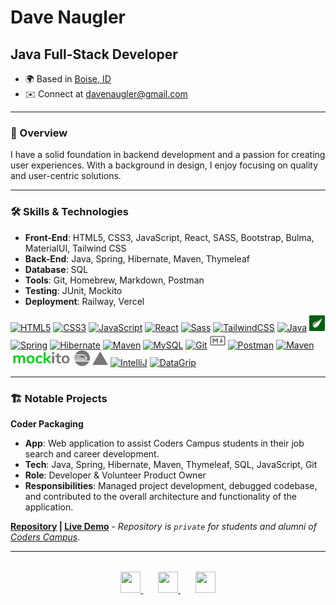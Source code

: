 [//]: # (GITHUB PROFILE BIO VERSION 3 - Assistance from ChatGPT 4o)


Dave Naugler
=============================

Java Full-Stack Developer
-------------------------

* 🌍 Based in [Boise, ID](https://maps.app.goo.gl/fKNe5UrbGLM6CM9g7)
* ✉️ Connect at [davenaugler@gmail.com](mailto:davenaugler@gmail.com)
 
---

### 🚀 Overview
I have a solid foundation in backend development and a passion for creating user experiences. With a background in design, I enjoy focusing on quality and user-centric solutions.

---

### 🛠️ Skills & Technologies
- **Front-End**: HTML5, CSS3, JavaScript, React, SASS, Bootstrap, Bulma, MaterialUI, Tailwind CSS  
- **Back-End**: Java, Spring, Hibernate, Maven, Thymeleaf  
- **Database**: SQL  
- **Tools**: Git, Homebrew, Markdown, Postman  
- **Testing**: JUnit, Mockito  
- **Deployment**: Railway, Vercel

<a href="https://developer.mozilla.org/en-US/docs/Glossary/HTML5" target="_blank" rel="noreferrer"><img src="https://cdn.jsdelivr.net/gh/devicons/devicon@latest/icons/html5/html5-original.svg" width="25" alt="HTML5" /></a>
<a href="https://www.w3.org/TR/CSS/#css" target="_blank" rel="noreferrer"><img src="https://cdn.jsdelivr.net/gh/devicons/devicon@latest/icons/css3/css3-original.svg" width="25" alt="CSS3" /></a>
<a href="https://developer.mozilla.org/en-US/docs/Web/JavaScript" target="_blank" rel="noreferrer"><img src="https://cdn.jsdelivr.net/gh/devicons/devicon@latest/icons/javascript/javascript-original.svg" width="25" alt="JavaScript" /></a>
<a href="https://react.dev/" target="_blank" rel="noreferrer"><img src="https://cdn.jsdelivr.net/gh/devicons/devicon@latest/icons/react/react-original.svg" width="25" alt="React" /></a>
<a href="https://sass-lang.com/" target="_blank" rel="noreferrer"><img src="https://cdn.jsdelivr.net/gh/devicons/devicon@latest/icons/sass/sass-original.svg" width="25" alt="Sass" /></a>
<a href="https://tailwindcss.com/" target="_blank" rel="noreferrer"><img src="https://cdn.jsdelivr.net/gh/devicons/devicon@latest/icons/tailwindcss/tailwindcss-original.svg" width="25" alt="TailwindCSS" /></a>
<a href="https://www.oracle.com/java/" target="_blank" rel="noreferrer"><img src="https://cdn.jsdelivr.net/gh/devicons/devicon@latest/icons/java/java-original.svg" width="25" alt="Java" /></a>
<a href="https://www.oracle.com/java/" target="_blank" rel="noreferrer"><img src="./assets/images/thymeleaf-original.png" width="25" alt="Thymeleaf"/></a>
<a href="https://spring.io/" target="_blank" rel="noreferrer"><img src="https://cdn.jsdelivr.net/gh/devicons/devicon@latest/icons/spring/spring-original.svg" width="25" alt="Spring" /></a>
<a href="https://hibernate.org/" target="_blank" rel="noreferrer"><img src="https://cdn.jsdelivr.net/gh/devicons/devicon@latest/icons/hibernate/hibernate-original.svg" width="25" alt="Hibernate" /></a>
<a href="https://maven.apache.org/" target="_blank" rel="noreferrer"><img src="https://cdn.jsdelivr.net/gh/devicons/devicon@latest/icons/maven/maven-original.svg" width="25" alt="Maven" /></a>
<a href="https://www.mysql.com/" target="_blank" rel="noreferrer"><img src="https://cdn.jsdelivr.net/gh/devicons/devicon@latest/icons/mysql/mysql-original.svg" width="25" alt="MySQL" /></a>
<a href="https://git-scm.com/" target="_blank" rel="noreferrer"><img src="https://cdn.jsdelivr.net/gh/devicons/devicon@latest/icons/git/git-original.svg" width="25" alt="Git" /></a>
<a href="https://www.markdownguide.org/" target="_blank" rel="noreferrer"><img src="./assets/images/markdown-original-gray.png" width="25" alt="Markdown"/></a>
<a href="https://www.postman.com/" target="_blank" rel="noreferrer"><img src="https://cdn.jsdelivr.net/gh/devicons/devicon@latest/icons/postman/postman-original.svg" width="25" alt="Postman" /></a>
<a href="https://junit.org/junit5/" target="_blank" rel="noreferrer"><img src="https://cdn.jsdelivr.net/gh/devicons/devicon@latest/icons/junit/junit-original.svg" width="25" alt="Maven" /></a>
<a href="https://site.mockito.org/" target="_blank" rel="noreferrer"><img src="./assets/images/mockito-original-gray.png" height="25" alt="Mockito"/></a>
<a href="https://railway.app/" target="_blank" rel="noreferrer"><img src="./assets/images/railway-original-gray.png" width="25" alt="Railway" /></a>
<a href="https://vercel.com/" target="_blank" rel="noreferrer"><img src="./assets/images/vercel-original-gray.png" width="25" alt="Vercel"/></a>
<a href="https://www.jetbrains.com/idea/" target="_blank" rel="noreferrer"><img src="https://cdn.jsdelivr.net/gh/devicons/devicon@latest/icons/intellij/intellij-original.svg" width="25" alt="IntelliJ" /></a>
<a href="https://www.jetbrains.com/datagrip/?var=light" target="_blank" rel="noreferrer"><img src="https://cdn.jsdelivr.net/gh/devicons/devicon@latest/icons/datagrip/datagrip-original.svg" width="25" alt="DataGrip" /></a>

---

### 🏗️ Notable Projects
**Coder Packaging**

- **App**: Web application to assist Coders Campus students in their job search and career development.
- **Tech**: Java, Spring, Hibernate, Maven, Thymeleaf, SQL, JavaScript, Git
- **Role**: Developer & Volunteer Product Owner
- **Responsibilities**: Managed project development, debugged codebase, and contributed to the overall architecture and functionality of the application.

**[Repository](https://github.com/CodersCampus/cp) | [Live Demo](https://punk-production.up.railway.app/)** - _Repository is `private` for students and alumni of [Coders Campus](https://www.coderscampus.com/)_.

---

<div align="center"> 
  <a href="https://www.linkedin.com/in/davenaugler" target="_blank" rel="noreferrer">
    <picture>
      <source media="(prefers-color-scheme: dark)" srcset="https://raw.githubusercontent.com/danielcranney/readme-generator/main/public/icons/socials/linkedin.svg" />
      <source media="(prefers-color-scheme: light)" srcset="https://raw.githubusercontent.com/danielcranney/readme-generator/main/public/icons/socials/linkedin.svg" />
      <img src="https://raw.githubusercontent.com/danielcranney/readme-generator/main/public/icons/socials/linkedin.svg" width="32" height="34" style="margin-top: 1.1rem;" />
    </picture>
  </a>
  &nbsp;&nbsp;&nbsp;&nbsp;&nbsp;
  <a href="https://davenaugler.hashnode.dev" target="_blank" rel="noreferrer">
    <picture>
      <source media="(prefers-color-scheme: dark)" srcset="https://raw.githubusercontent.com/danielcranney/readme-generator/main/public/icons/socials/hashnode.svg" />
      <source media="(prefers-color-scheme: light)" srcset="https://raw.githubusercontent.com/danielcranney/readme-generator/main/public/icons/socials/hashnode.svg" />
      <img src="https://raw.githubusercontent.com/danielcranney/readme-generator/main/public/icons/socials/hashnode.svg" width="32" height="34" style="margin-top: 1.1rem;" />
    </picture>
  </a>
  &nbsp;&nbsp;&nbsp;&nbsp;&nbsp;
  <a href="https://www.github.com/davenaugler" target="_blank" rel="noreferrer">
    <picture>
      <source media="(prefers-color-scheme: dark)" srcset="https://raw.githubusercontent.com/danielcranney/readme-generator/main/public/icons/socials/github-dark.svg" />
      <source media="(prefers-color-scheme: light)" srcset="https://raw.githubusercontent.com/danielcranney/readme-generator/main/public/icons/socials/github.svg" />
      <img src="https://raw.githubusercontent.com/danielcranney/readme-generator/main/public/icons/socials/github.svg" width="32" height="34" style="margin-top: 1.1rem;" />
    </picture>
  </a>
</div>























[//]: # (GITHUB PROFILE BIO VERSION 2)

[//]: # (Hi 👋 my name is Dave Naugler)

[//]: # (=============================)

[//]: # ()
[//]: # (Java Full-Stack Developer)

[//]: # (-------------------------)

[//]: # ()
[//]: # (* 🌍 I'm based in [Boise, ID]&#40;https://maps.app.goo.gl/fKNe5UrbGLM6CM9g7&#41;)

[//]: # (* ✉️ You can contact me at [davenaugler@gmail.com]&#40;mailto:davenaugler@gmail.com&#41;)

[//]: # (* 🧠 Advancing my skills in Java, Spring, Hibernate, Maven, and SQL to develop back-end systems.)

[//]: # (* ⚡ I especially enjoy learning and sharing my knowledge of git)

[//]: # ()
[//]: # (### Front-End)

[//]: # (<p>)

[//]: # (<a href="https://developer.mozilla.org/en-US/docs/Glossary/HTML5" target="_blank" rel="noreferrer"><img src="https://cdn.jsdelivr.net/gh/devicons/devicon@latest/icons/html5/html5-original.svg" width="36" height="36" alt="HTML5" /></a>)

[//]: # (<a href="https://www.w3.org/TR/CSS/#css" target="_blank" rel="noreferrer"><img src="https://cdn.jsdelivr.net/gh/devicons/devicon@latest/icons/css3/css3-original.svg" width="36" height="36" alt="CSS3" /></a>)

[//]: # (<a href="https://developer.mozilla.org/en-US/docs/Web/JavaScript" target="_blank" rel="noreferrer"><img src="https://cdn.jsdelivr.net/gh/devicons/devicon@latest/icons/javascript/javascript-original.svg" width="36" height="36" alt="JavaScript" /></a>)

[//]: # (<a href="https://react.dev/" target="_blank" rel="noreferrer"><img src="https://cdn.jsdelivr.net/gh/devicons/devicon@latest/icons/react/react-original.svg" width="36" height="36" alt="React" /></a>)

[//]: # (<a href="https://sass-lang.com/" target="_blank" rel="noreferrer"><img src="https://cdn.jsdelivr.net/gh/devicons/devicon@latest/icons/sass/sass-original.svg" width="36" height="36" alt="Sass" /></a>)

[//]: # (<a href="https://getbootstrap.com/" target="_blank" rel="noreferrer"><img src="https://cdn.jsdelivr.net/gh/devicons/devicon@latest/icons/bootstrap/bootstrap-original.svg" width="36" height="36" alt="Bootstrap" /></a>)

[//]: # (<a href="https://bulma.io/" target="_blank" rel="noreferrer"><img src="https://cdn.jsdelivr.net/gh/devicons/devicon@latest/icons/bulma/bulma-plain.svg" width="36" height="36" alt="Bulma" /></a>)

[//]: # (<a href="https://mui.com/" target="_blank" rel="noreferrer"><img src="https://cdn.jsdelivr.net/gh/devicons/devicon@latest/icons/materialui/materialui-original.svg" width="36" height="36" alt="Material UI" /></a>)

[//]: # (<a href="https://tailwindcss.com/" target="_blank" rel="noreferrer"><img src="https://cdn.jsdelivr.net/gh/devicons/devicon@latest/icons/tailwindcss/tailwindcss-original.svg" width="36" height="36" alt="TailwindCSS" /></a>)

[//]: # (</p>)

[//]: # ()
[//]: # (### Back-End & Database)

[//]: # (<p>)

[//]: # (<a href="https://www.oracle.com/java/" target="_blank" rel="noreferrer"><img src="https://cdn.jsdelivr.net/gh/devicons/devicon@latest/icons/java/java-original.svg" width="36" height="36" alt="Java" /></a>)

[//]: # (<a href="https://www.oracle.com/java/" target="_blank" rel="noreferrer"><img src="/assets/images/thymeleaf-original.png" width="32" height="32" alt="Thymeleaf"/></a>)

[//]: # (<a href="https://spring.io/" target="_blank" rel="noreferrer"><img src="https://cdn.jsdelivr.net/gh/devicons/devicon@latest/icons/spring/spring-original.svg" width="36" height="36" alt="Spring" /></a>)

[//]: # (<a href="https://hibernate.org/" target="_blank" rel="noreferrer"><img src="https://cdn.jsdelivr.net/gh/devicons/devicon@latest/icons/hibernate/hibernate-original.svg" width="36" height="36" alt="Hibernate" /></a>)

[//]: # (<a href="https://maven.apache.org/" target="_blank" rel="noreferrer"><img src="https://cdn.jsdelivr.net/gh/devicons/devicon@latest/icons/maven/maven-original.svg" width="36" height="36" alt="Maven" /></a>)

[//]: # (<a href="https://www.mysql.com/" target="_blank" rel="noreferrer"><img src="https://cdn.jsdelivr.net/gh/devicons/devicon@latest/icons/mysql/mysql-original.svg" width="36" height="36" alt="MySQL" /></a>)

[//]: # (</p>)

[//]: # ()
[//]: # (### Skills)

[//]: # (<p>)

[//]: # (<a href="https://git-scm.com/" target="_blank" rel="noreferrer"><img src="https://cdn.jsdelivr.net/gh/devicons/devicon@latest/icons/git/git-original.svg" width="36" height="36" alt="Git" /></a>)

[//]: # (<a href="https://brew.sh/" target="_blank" rel="noreferrer"><img src="https://cdn.jsdelivr.net/gh/devicons/devicon@latest/icons/homebrew/homebrew-original.svg" width="36" height="36" alt="Homebrew" /></a>)

[//]: # (<a href="https://www.markdownguide.org/" target="_blank" rel="noreferrer"><img src="/assets/images/markdown-original-gray.png" width="32" height="32" alt="Markdown"/></a> )

[//]: # (<a href="https://www.postman.com/" target="_blank" rel="noreferrer"><img src="https://cdn.jsdelivr.net/gh/devicons/devicon@latest/icons/postman/postman-original.svg" width="36" height="36" alt="Postman" /></a>)

[//]: # (</p>)

[//]: # ()
[//]: # (### Testing)

[//]: # (<p>)

[//]: # (<a href="https://junit.org/junit5/" target="_blank" rel="noreferrer"><img src="https://cdn.jsdelivr.net/gh/devicons/devicon@latest/icons/junit/junit-original.svg" width="36" height="36" alt="Maven" /></a>)

[//]: # (<a href="https://site.mockito.org/" target="_blank" rel="noreferrer"><img src="/assets/images/mockito-original-gray.png" height="36" alt="Mockito"/></a>)

[//]: # (</p>)

[//]: # ()
[//]: # (### Deployment)

[//]: # (<p>)

[//]: # (<a href="https://railway.app/" target="_blank" rel="noreferrer"><img src="/assets/images/railway-original-gray.png" width="36" height="36" alt="Railway" /></a>)

[//]: # (<a href="https://vercel.com/" target="_blank" rel="noreferrer"><img src="/assets/images/vercel-original-gray.png" width="32" height="32" alt="Vercel"/></a> )

[//]: # (</p>)

[//]: # ()
[//]: # ()
[//]: # (### IDE's & Code Editors)

[//]: # (<p>)

[//]: # (<a href="https://www.jetbrains.com/idea/" target="_blank" rel="noreferrer"><img src="https://cdn.jsdelivr.net/gh/devicons/devicon@latest/icons/intellij/intellij-original.svg" width="36" height="36" alt="IntelliJ" /></a>)

[//]: # (<a href="https://www.jetbrains.com/webstorm/" target="_blank" rel="noreferrer"><img src="https://cdn.jsdelivr.net/gh/devicons/devicon@latest/icons/webstorm/webstorm-original.svg" width="36" height="36" alt="WebStorm" /></a>)

[//]: # (<a href="https://www.jetbrains.com/datagrip/?var=light" target="_blank" rel="noreferrer"><img src="https://cdn.jsdelivr.net/gh/devicons/devicon@latest/icons/datagrip/datagrip-original.svg" width="36" height="36" alt="DataGrip" /></a>)

[//]: # (<a href="https://eclipseide.org/" target="_blank" rel="noreferrer"><img src="https://cdn.jsdelivr.net/gh/devicons/devicon@latest/icons/eclipse/eclipse-original.svg" width="36" height="36" alt="Eclipse" /></a>)

[//]: # (<a href="https://code.visualstudio.com/" target="_blank" rel="noreferrer"><img src="https://cdn.jsdelivr.net/gh/devicons/devicon@latest/icons/vscode/vscode-original.svg" width="36" height="36" alt="VS Code" /></a>)

[//]: # (</p>)

[//]: # ()
[//]: # (### Socials)

[//]: # (<p>)

[//]: # (<a href="https://www.github.com/davenaugler" target="_blank" rel="noreferrer"><img src="/assets/images/github-original-gray.png" width="32" height="32" alt="GitHub"/></a> )

[//]: # (<a href="https://www.linkedin.com/in/davenaugler" target="_blank" rel="noreferrer"><img src="https://raw.githubusercontent.com/danielcranney/readme-generator/main/public/icons/socials/linkedin.svg" width="32" height="32" alt="LinkedIn" /></a> )

[//]: # (<a href="https://www.youtube.com/@thedavenaugler" target="_blank" rel="noreferrer"><img src="https://raw.githubusercontent.com/danielcranney/readme-generator/main/public/icons/socials/youtube.svg" width="32" height="32" alt="YouTube" /></a>)

[//]: # (Many of the icons used were pulled from https://devicon.dev/)






[//]: # (GITHUB PROFILE BIO VERSION 1)

[//]: # (<!-- <!DOCTYPE html>)

[//]: # (<html>)

[//]: # (  <head>)

[//]: # (    <meta charset="utf-8">)

[//]: # (    <meta name="viewport" content="width=device-width, initial-scale=1">)

[//]: # (    <title>Hello Bulma!</title>)

[//]: # (    <link rel="stylesheet" href="https://cdn.jsdelivr.net/npm/bulma@1.0.0/css/bulma.min.css">)

[//]: # (  </head>)

[//]: # (  <body>)

[//]: # (<header>)

[//]: # (    <div class="container">)

[//]: # (        <h1 class="title is-1 has-text-centered">Develop from a position of service and curiosity</h1>)

[//]: # (            <p class="has-text-centered">)

[//]: # (                <a href="https://www.linkedin.com/in/davenaugler/">LinkedIn</a>)

[//]: # (                ·)

[//]: # (                <a href="https://punk-production.up.railway.app/">Coder Packaging</a>)

[//]: # (                ·)

[//]: # (                <a href="https://davenaugler.hashnode.dev/">Blog</a>)

[//]: # (            </p>)

[//]: # (    </div>)

[//]: # (</header>)

[//]: # (<section class="section">)

[//]: # (    <div class="container">)

[//]: # (        <h2 class="title is-2">About Me</h2>)

[//]: # (            <p> As Product Owner to <a href="https://punk-production.up.railway.app/">Coder Packaging</a>, I'm )

[//]: # (            collaborating with a remote team of Software Engineers to develop a Full Stack Java application. )

[//]: # (            This platform will showcase developers' professional portfolios and provide feedback to enhance their )

[//]: # (            readiness for the software industry.</p>)

[//]: # (    </div>)

[//]: # (    <hr>)

[//]: # (    <div class="container">)

[//]: # (        <h3 class="title is-3 mt-4">Skills</h3>)

[//]: # (        <h4 class="title is-4 mt-4">Frontend</h4>)

[//]: # (            <div>)

[//]: # (            <img style="margin: 20px" src="/assets/Frontend/javascript.svg" alt="JavaScript" height="35" />)

[//]: # (<!-- <img style="margin: 20px" src="/assets/Frontend/react_horizontal.svg" alt="React" height="60" /> -->)

[//]: # (            </div>)

[//]: # (    </div>)

[//]: # ()

[//]: # ()

[//]: # ()

[//]: # (</section>)

[//]: # ()

[//]: # (<a href="https://example.com" target="_blank"><img src="https://img.shields.io/badge/Button-Text-blue?style=for-the-badge" alt="Button Text"></a>)

[//]: # ()

[//]: # (  )

[//]: # (  </body>)

[//]: # (</html>)


[//]: # ()

[//]: # ()

[//]: # (<link rel="stylesheet" type='text/css' href="https://cdn.jsdelivr.net/gh/devicons/devicon@latest/devicon.min.css" />)

[//]: # ()

[//]: # ()

[//]: # (<div id="header" align="center">)

[//]: # (<h1>)

[//]: # (  Develop from a position of service and curiosity)

[//]: # (</h1>)

[//]: # (</div>)

[//]: # ()

[//]: # (<p align="center">)

[//]: # (  <a href="https://www.linkedin.com/in/davenaugler/">LinkedIn</a>)

[//]: # (  ·)

[//]: # (  <a href="https://punk-production.up.railway.app/">Coder Packaging</a>)

[//]: # (  ·)

[//]: # (  <a href="https://davenaugler.hashnode.dev/">Blog</a>)

[//]: # (</p>)

[//]: # ()

[//]: # ()

[//]: # (---)

[//]: # ()

[//]: # (<h2>About Me</h2>)

[//]: # ()

[//]: # (As Product Owner to [Coder Packaging]&#40;https://punk-production.up.railway.app/&#41;, I'm collaborating with a remote team of Software Engineers to develop a Full Stack Java application. This platform will showcase developers' professional portfolios and provide feedback to enhance their readiness for the software industry.)

[//]: # ()

[//]: # ()

[//]: # (<!--)

[//]: # (- :brain: &nbsp; <strong>2024 Learning Goals:</strong> Full Stack Java web apps, Spring, and dive deeper into React.)

[//]: # ()

[//]: # (- :telescope: &nbsp; <strong>Our Team:</strong> Collaborating on a Full Stack Java web application designed to help Coding Bootcamp students secure professional full-time employment)

[//]: # ()

[//]: # (- :mailbox: &nbsp; <strong>Chat:</strong>  [![Linkedin Badge]&#40;https://img.shields.io/badge/-davenaugler-blue?style=flat&logo=Linkedin&logoColor=white&#41;]&#40;https://www.linkedin.com/in/davenaugler/&#41;)

[//]: # (-->)

[//]: # (---)

[//]: # (## Skills)

[//]: # ()

[//]: # (### Frontend)

[//]: # (<div>)

[//]: # (  <img style="margin: 20px" src="/assets/Frontend/javascript.svg" alt="JavaScript" height="35" />)

[//]: # (<!-- <img style="margin: 20px" src="/assets/Frontend/react_horizontal.svg" alt="React" height="60" /> -->)

[//]: # (</div>)

[//]: # ()

[//]: # ()

[//]: # (### Backend)

[//]: # (<div>)

[//]: # (  <img style="margin: 20px" src="/assets/Backend/java2.svg" alt="Java" height="35" />)

[//]: # (  &nbsp;&nbsp;&nbsp;)

[//]: # (  <img style="margin: 20px" src="/assets/Backend/icons8-spring-boot.svg" alt="Spring" height="35" />)

[//]: # (</div>)

[//]: # ()

[//]: # (### Database )

[//]: # (<div>)

[//]: # (  <img style="margin: 20px" src="/assets/Database/mysql_white_data.svg" alt="MySQL" height="35" />)

[//]: # (</div>)

[//]: # ()

[//]: # ()

[//]: # (### Tools)

[//]: # (<div> )

[//]: # (  <img style="margin: 20px" src="/assets/Tools/maven_white.svg" alt="Maven" height="35" />)

[//]: # (&nbsp;&nbsp;&nbsp;)

[//]: # (<img src="https://github.com/devicons/devicon/blob/v2.13.0/icons/git/git-original.svg" height="35"/></a>)

[//]: # (&nbsp;&nbsp;&nbsp;)

[//]: # (<img src="https://cdn.jsdelivr.net/gh/devicons/devicon@latest/icons/hibernate/hibernate-original-wordmark.svg" height="35"/>)

[//]: # (</div>)

[//]: # ()

[//]: # ()

[//]: # (### IDE's)

[//]: # (<div>)

[//]: # (  <img style="margin: 20px" src="/assets/IDE/eclipse.svg" alt="Eclipse IDE" height="35" />)

[//]: # (&nbsp;&nbsp;&nbsp;)

[//]: # (<img style="margin: 20px" src="/assets/IDE/intellij-idea.svg" alt="IntelliJ IDEA" height="35" />)

[//]: # (</div>)

[//]: # ()

[//]: # ()

[//]: # ()

[//]: # ()

[//]: # ()

[//]: # ()

[//]: # (<!--)

[//]: # ()

[//]: # (<h2>Skills</h2>)

[//]: # (<table style="background-color: #27272a" width="100%" border="1"><tr><td valign="top">)

[//]: # ()

[//]: # (<h3 align="center" style="color:red;">Frontend</h3>)

[//]: # (<div align="center">  )

[//]: # (<img style="margin: 20px" src="/assets/Frontend/javascript.svg" alt="JavaScript" height="50" />)

[//]: # (<!-- <img style="margin: 20px" src="/assets/Frontend/react_horizontal.svg" alt="React" height="60" /> )

[//]: # (</div>)

[//]: # ()

[//]: # (</td><td valign="top">)

[//]: # ()

[//]: # (<h3 align="center">Backend</h3>)

[//]: # (<div align="center">)

[//]: # (<img style="margin: 20px" src="/assets/Backend/java2.svg" alt="Java" height="60" />)

[//]: # (<img style="margin: 20px" src="/assets/Backend/icons8-spring-boot.svg" alt="Spring" height="50" />)

[//]: # (</div>)

[//]: # ()

[//]: # (</td><td valign="top">)

[//]: # ()

[//]: # (<h3 align="center">Database</h3>)

[//]: # (<div align="center">)

[//]: # (<img style="margin: 20px" src="/assets/Database/mysql_white_data.svg" alt="MySQL" height="60" />)

[//]: # (</div>)

[//]: # ()

[//]: # (</td><td valign="top">)

[//]: # ()

[//]: # (<h3 align="center">Tools</h3>)

[//]: # (<div align="center">)

[//]: # (<img style="margin: 20px" src="/assets/Tools/maven_white.svg" alt="Maven" height="40" />)

[//]: # (&nbsp;&nbsp;&nbsp;)

[//]: # ( <a href=""><img src="https://github.com/devicons/devicon/blob/v2.13.0/icons/git/git-original.svg" width="45" height="45"/></a>)

[//]: # ()

[//]: # (<img src="https://cdn.jsdelivr.net/gh/devicons/devicon@latest/icons/hibernate/hibernate-original-wordmark.svg" width="45" height="45"/>)

[//]: # ()

[//]: # ()

[//]: # (  )

[//]: # (</div>)

[//]: # ()

[//]: # (</td><td valign="top">)

[//]: # ()

[//]: # (<h3 align="center">IDE's</h3>)

[//]: # (<div align="center">)

[//]: # (<img style="margin: 20px" src="/assets/IDE/eclipse.svg" alt="Eclipse IDE" height="50" />)

[//]: # (&nbsp;&nbsp;&nbsp;)

[//]: # (<img style="margin: 20px" src="/assets/IDE/intellij-idea.svg" alt="IntelliJ IDEA" height="50" />)

[//]: # (</div>)

[//]: # ()

[//]: # (</td></tr>)

[//]: # ()

[//]: # (</table>)

[//]: # (-->)

[//]: # (---)

[//]: # ()

[//]: # (<h2>Daily Tool Box</h2>)

[//]: # ()

[//]: # (<p>)

[//]: # (<a href="https://www.warp.dev/b">)

[//]: # (  <img src="/assets/DailyTools/Warp_logo.svg" alt="Warp logo" height="30"/>)

[//]: # (  </a>)

[//]: # (  &nbsp;&nbsp;&nbsp;&nbsp;&nbsp;)

[//]: # (  <a href="https://www.inkdrop.app/" >)

[//]: # (  <img style="margin-left: 20px" src="/assets/DailyTools/InkDrop_logo.png" alt="InkDrop logo" height="40"/>)

[//]: # (  </a>)

[//]: # (</p>)

[//]: # ()

[//]: # (---)

[//]: # ()

[//]: # (<h2>Let's grab some coffee</h2>)

[//]: # (<div >)

[//]: # (<a href="https://www.linkedin.com/in/davenaugler/"><img src="https://www.vectorlogo.zone/logos/linkedin/linkedin-tile.svg" height="50"/></a>)

[//]: # (&nbsp;&nbsp;&nbsp;&nbsp;&nbsp;)

[//]: # (<a href = "mailto: davenaugler@gmail.com"><img src="https://www.vectorlogo.zone/logos/gmail/gmail-icon.svg" target="_blank" height="50"></a>)

[//]: # (</div>)

[//]: # ()

[//]: # ()
